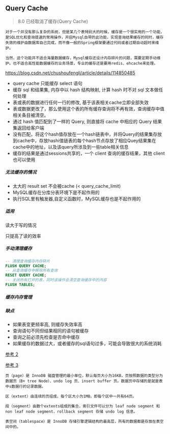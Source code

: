 ## Query Cache

> 8.0 已经取消了缓存(Query Cache)

```
对于一个并没有那么复杂的系统，但是某几个表特别大的时候，缓存是一个很实用的一个功能，是SQL优化和查询提速的常用操作，开启Mysql自带的此功能，实现查询结果缓存的同时，缓存失效的维护由数据库自己完成，而不像一般的Spring框架要通过代码或者过期自动超时来维护。

当然，这个功能并不适合海量数据缓存，Mysql缓存还设计内存碎片的问题，需要定期手动维护。也不适合高性能数据缓存的业务场景，专业的缓存还是要用redis、ehcache来处理。
```

https://blog.csdn.net/chushoufengli/article/details/114850485

- query cache 只能缓存 select 语句
- 缓存 sql 和结果集, 内存中以 hash 结构映射, 计算 hash 时不对 sql 文本做任何处理
- 表或表的数据进行任何一行的修改, 基于该表相关cache立即全部失效
- 表或数据更改了，那么使用这个表的所有缓存查询将不再有效，查询缓存中值相关条目被清空。
- 通过 hash 值匹配到了一样的 Query, 则直接将 cache 中相应的 Query 结果集返回给客户端
- 没有匹配，将这个hash值存放在一个hash链表中，并将Query的结果集存放到cache中，存放hashi值链表的每个hash节点存放了相应Quey结果集在cache中的地址，以及该query所涉及到一些table相关信息
- 缓存的结果是通过sessions共享的，一个 client 查询的缓存结果，其他 client 也可以使用

##### 无法缓存的情况

- 太大的 result set 不会被cache (< query_cache_limit)
- MySQL缓存在分库分表环境下是不起作用的
- 执行SQL里有触发器,自定义函数时，MySQL缓存也是不起作用的

##### 适用

读大于写的情况

只提高了读的效率

##### 手动清理缓存

```sql
-- 清理查询缓存内存碎片
FLUSH QUERY CACHE;
-- 从查询缓存中移除所有查询
RESET QUERY CACHE;
-- 关闭所有打开的表，同时该操作会清空查询缓存中的内容
FLUSH TABLES;
```

##### 缓存内存管理



##### 缺点

- 如果表变更频率高, 则缓存失效率高
- 查询语句不同但结果相同的语句被缓存
- 查询之前必须先检查是否命中缓存
- 如果缓存的数据过大，或者缓存的sql语句过多，可能会导致很大的系统消耗

[参考 2](https://www.cnblogs.com/wyq178/p/11576065.html)

[参考 3]()

```
页（page）是 InnoDB 磁盘管理的最小单位，默认每页大小为16KB，页按照数据的类型分为数据页（B+ tree Node）、undo log 页、insert buffer 页。数据页中存储的是就是表中s数据行的记录数据。

区（extent）由连续的页组成，每个区大小为1MB，即每个区中一共有64页。

段（segment）由数个extents组成的集合，索引文件可以分为 leaf node segment 和 non leaf node segment，rollback segment 存储 undo log 信息。

表空间（tablespace）是 InnoDB 存储引擎逻辑结构的最高层，所有的数据都是存放在表空间中的。


```



